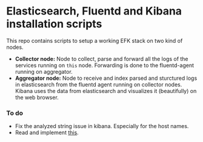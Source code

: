# Elasticsearch, Fluentd and Kibana installation scripts 

This repo contains scripts to setup a working EFK stack on two kind of nodes.
- **Collector node:**
Node to collect, parse and forward all the logs of the services running on `this` node. Forwarding is done to the fluentd-agent running on aggregator.
- **Aggregator node:**
Node to receive and index parsed and sturctured logs in elasticsearch from the fluentd agent running on collector nodes. Kibana uses the data from elasticsearch and visualizes it (beautifully) on the web browser.

### To do
- Fix the analyzed string issue in kibana. Especially for the host names. 
- Read and implement [this](https://www.elastic.co/guide/en/elasticsearch/reference/current/setup-service.html).
